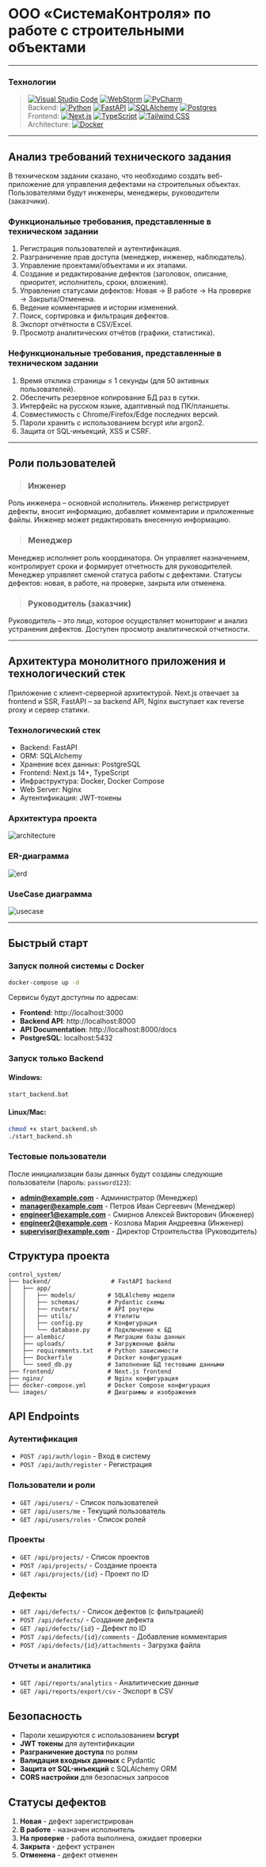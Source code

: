 # ООО «СистемаКонтроля» по работе с строительными объектами

---

### Технологии
> [![Visual Studio Code](https://custom-icon-badges.demolab.com/badge/Visual%20Studio%20Code-0078d7.svg?logo=vsc&logoColor=white)](https://code.visualstudio.com/)
> [![WebStorm](https://img.shields.io/badge/WebStorm-000?logo=webstorm&logoColor=fff)](https://www.jetbrains.com/webstorm/)
> [![PyCharm](https://img.shields.io/badge/PyCharm-000?logo=pycharm&logoColor=fff)](https://www.jetbrains.com/pycharm/)
> <br/>Backend:
> [![Python](https://img.shields.io/badge/Python-3776AB?logo=python&logoColor=fff)](https://www.python.org/)
> [![FastAPI](https://img.shields.io/badge/FastAPI-009485.svg?logo=fastapi&logoColor=white)](https://fastapi.tiangolo.com/)
> [![SQLAlchemy](https://img.shields.io/badge/SQLAlchemy-%23D71F00.svg?logo=sqlalchemy&logoColor=white)](https://fastapi.tiangolo.com/)
[![Postgres](https://img.shields.io/badge/Postgres-%23316192.svg?logo=postgresql&logoColor=white)](https://www.postgresql.org/)
> <br/> Frontend:
> [![Next.js](https://img.shields.io/badge/Next.js-black?logo=next.js&logoColor=white)](https://nextjs.org/)
> [![TypeScript](https://img.shields.io/badge/TypeScript-3178C6?logo=typescript&logoColor=fff)](https://www.typescriptlang.org/)
> [![Tailwind CSS](https://img.shields.io/badge/Tailwind%20CSS-%2338B2AC.svg?logo=tailwind-css&logoColor=white)](https://tailwindcss.com/)
<br/>Architecture: [![Docker](https://img.shields.io/badge/Docker-2496ED?logo=docker&logoColor=fff)](https://www.docker.com/)

---

## Анализ требований технического задания
В техническом задании сказано, что необходимо создать веб-приложение для управления дефектами на строительных объектах. Пользователями будут инженеры, менеджеры, руководители (заказчики).
### Функциональные требования, представленные в техническом задании
1.	Регистрация пользователей и аутентификация.
2.	Разграничение прав доступа (менеджер, инженер, наблюдатель).
3.	Управление проектами/объектами и их этапами.
4.	Создание и редактирование дефектов (заголовок, описание, приоритет, исполнитель, сроки, вложения).
5.	Управление статусами дефектов: Новая → В работе → На проверке → Закрыта/Отменена.
6.	Ведение комментариев и истории изменений.
7.	Поиск, сортировка и фильтрация дефектов.
8.	Экспорт отчётности в CSV/Excel.
9.	Просмотр аналитических отчётов (графики, статистика).
### Нефункциональные требования, представленные в техническом задании
1.	Время отклика страницы ≤ 1 секунды (для 50 активных пользователей).
2.	Обеспечить резервное копирование БД раз в сутки.
3.	Интерфейс на русском языке, адаптивный под ПК/планшеты.
4.	Совместимость с Chrome/Firefox/Edge последних версий.
5.	Пароли хранить с использованием bcrypt или argon2.
6.	Защита от SQL-инъекций, XSS и CSRF.

---

## Роли пользователей
> ### Инженер
   Роль инженера – основной исполнитель. Инженер регистрирует дефекты, вносит информацию, добавляет комментарии и приложенные файлы. Инженер может редактировать внесенную информацию. 
> ### Менеджер
   Менеджер исполняет роль координатора. Он управляет назначением, контролирует сроки и формирует отчетность для руководителей. Менеджер управляет сменой статуса работы с дефектами. Статусы дефектов: новая, в работе, на проверке, закрыта или отменена.
> ### Руководитель (заказчик)
   Руководитель – это лицо, которое осуществляет мониторинг и анализ устранения дефектов. Доступен просмотр аналитической отчетности.

---

## Архитектура монолитного приложения и технологический стек
Приложение с клиент-серверной архитектурой. Next.js отвечает за frontend и SSR, FastAPI – за backend API, Nginx выступает как reverse proxy и сервер статики.
### Технологический стек
- Backend: FastAPI
- ORM: SQLAlchemy
- Хранение всех данных: PostgreSQL
- Frontend: Next.js 14+, TypeScript
- Инфраструктура: Docker, Docker Compose
- Web Server: Nginx
- Аутентификация: JWT-токены

### Архитектура проекта
![architecture](./images/architecture.png)
### ER-диаграмма
![erd](./images/erd.png)
### UseCase диаграмма
![usecase](./images/usecase.png)

---

## Быстрый старт

### Запуск полной системы с Docker

```bash
docker-compose up -d
```

Сервисы будут доступны по адресам:
- **Frontend**: http://localhost:3000
- **Backend API**: http://localhost:8000
- **API Documentation**: http://localhost:8000/docs
- **PostgreSQL**: localhost:5432

### Запуск только Backend

#### Windows:
```bash
start_backend.bat
```

#### Linux/Mac:
```bash
chmod +x start_backend.sh
./start_backend.sh
```

### Тестовые пользователи

После инициализации базы данных будут созданы следующие пользователи (пароль: `password123`):

- **admin@example.com** - Администратор (Менеджер)
- **manager@example.com** - Петров Иван Сергеевич (Менеджер)
- **engineer1@example.com** - Смирнов Алексей Викторович (Инженер)
- **engineer2@example.com** - Козлова Мария Андреевна (Инженер)
- **supervisor@example.com** - Директор Строительства (Руководитель)

## Структура проекта

```
control_system/
├── backend/                 # FastAPI backend
│   ├── app/
│   │   ├── models/         # SQLAlchemy модели
│   │   ├── schemas/        # Pydantic схемы
│   │   ├── routers/        # API роутеры
│   │   ├── utils/          # Утилиты
│   │   ├── config.py       # Конфигурация
│   │   └── database.py     # Подключение к БД
│   ├── alembic/            # Миграции базы данных
│   ├── uploads/            # Загруженные файлы
│   ├── requirements.txt    # Python зависимости
│   ├── Dockerfile          # Docker конфигурация
│   └── seed_db.py          # Заполнение БД тестовыми данными
├── frontend/               # Next.js frontend
├── nginx/                  # Nginx конфигурация
├── docker-compose.yml      # Docker Compose конфигурация
└── images/                 # Диаграммы и изображения
```

## API Endpoints

### Аутентификация
- `POST /api/auth/login` - Вход в систему
- `POST /api/auth/register` - Регистрация

### Пользователи и роли
- `GET /api/users/` - Список пользователей
- `GET /api/users/me` - Текущий пользователь
- `GET /api/users/roles` - Список ролей

### Проекты
- `GET /api/projects/` - Список проектов
- `POST /api/projects/` - Создание проекта
- `GET /api/projects/{id}` - Проект по ID

### Дефекты
- `GET /api/defects/` - Список дефектов (с фильтрацией)
- `POST /api/defects/` - Создание дефекта
- `GET /api/defects/{id}` - Дефект по ID
- `POST /api/defects/{id}/comments` - Добавление комментария
- `POST /api/defects/{id}/attachments` - Загрузка файла

### Отчеты и аналитика
- `GET /api/reports/analytics` - Аналитические данные
- `GET /api/reports/export/csv` - Экспорт в CSV

## Безопасность

- Пароли хешируются с использованием **bcrypt**
- **JWT токены** для аутентификации 
- **Разграничение доступа** по ролям
- **Валидация входных данных** с Pydantic
- **Защита от SQL-инъекций** с SQLAlchemy ORM
- **CORS настройки** для безопасных запросов

## Статусы дефектов

1. **Новая** - дефект зарегистрирован
2. **В работе** - назначен исполнитель
3. **На проверке** - работа выполнена, ожидает проверки
4. **Закрыта** - дефект устранен
5. **Отменена** - дефект отменен


